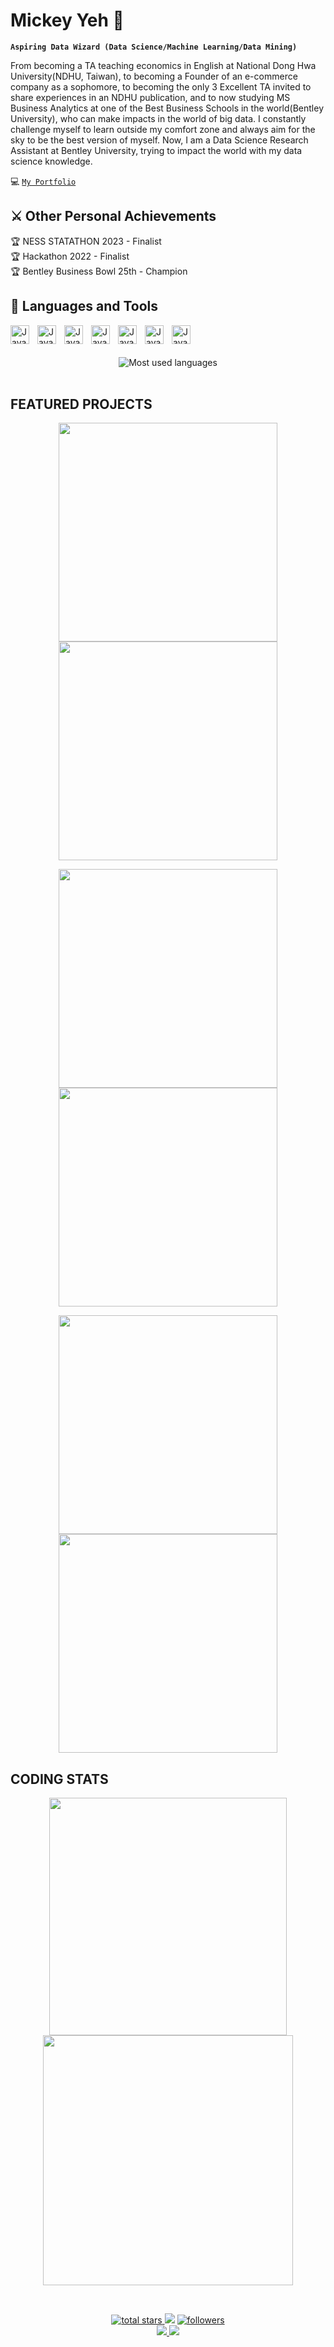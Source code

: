 # Mickey Yeh 🌱

**`Aspiring Data Wizard (Data Science/Machine Learning/Data Mining)`**

From becoming a TA teaching economics in English at National Dong Hwa University(NDHU, Taiwan), to becoming a Founder of an e-commerce company as a sophomore, to becoming the only 3 Excellent TA invited to share experiences in an NDHU publication, and to now studying MS Business Analytics at one of the Best Business Schools in the world(Bentley University), who can make impacts in the world of big data. I constantly challenge myself to learn outside my comfort zone and always aim for the sky to be the best version of myself. Now, I am a Data Science Research Assistant at Bentley University, trying to impact the world with my data science knowledge.

💻 [`My Portfolio`](https://mickeygreat.github.io/MickeyYehPortfolio/)

## ⚔️ Other Personal Achievements
🏆 NESS STATATHON 2023 - Finalist <br>
🏆 Hackathon 2022 - Finalist <br>
🏆 Bentley Business Bowl 25th - Champion <br>



## 🧰 Languages and Tools

<img align="left" alt="Java" width="30px" style="padding-right:10px;" src="https://cdn.jsdelivr.net/gh/devicons/devicon/icons/python/python-original-wordmark.svg"/>
<img align="left" alt="Java" width="30px" style="padding-right:10px;" src="https://cdn.jsdelivr.net/gh/devicons/devicon/icons/r/r-original.svg"/>
<img align="left" alt="Java" width="30px" style="padding-right:10px;" src="https://cdn.jsdelivr.net/gh/devicons/devicon/icons/c/c-original.svg"/>
<img align="left" alt="Java" width="30px" style="padding-right:10px;" src="https://cdn.jsdelivr.net/gh/devicons/devicon/icons/mysql/mysql-original-wordmark.svg"/>
<img align="left" alt="Java" width="30px" style="padding-right:10px;" src="https://cdn.jsdelivr.net/gh/devicons/devicon/icons/spss/spss-original.svg"/>
<!-- <img align="left" alt="Java" width="30px" style="padding-right:10px;" src=""/> -->
<img align="left" alt="Java" width="30px" style="padding-right:10px;" src="https://cdn.jsdelivr.net/gh/devicons/devicon/icons/pycharm/pycharm-original.svg"/>
<img align="left" alt="Java" width="30px" style="padding-right:10px;" src="https://cdn.jsdelivr.net/gh/devicons/devicon/icons/rstudio/rstudio-original.svg"/>
<!-- <img align="left" alt="Java" width="30px" style="padding-right:10px;" src=""/> -->
<br />
<br />


<!--
## 💻 My Portfolio
https://mickeygreat.github.io/MickeyYehPortfolio/
-->

<br />
<!-- Code Language Stat -->

<div align="center">
    <img src="https://github-readme-stats-ld1b.vercel.app/api/top-langs/?username=mickeygreat&theme=radical&langs_count=10&card_width=540&layout=compact" alt="Most used languages"> <br>
</div>

<br />

<!-- Badge Widget Link:
https://home.aveek.io/GitHub-Profile-Badges/
-->



## FEATURED PROJECTS

<!-- First Row: Will present 2 projects in one row -->

<p align='center'>
    <a href='https://github.com/mickeygreat/MickeyYehPortfolio'>
        <img src='https://github-readme-stats-git-masterrstaa-rickstaa.vercel.app/api/pin/?username=mickeygreat&repo=MickeyYehPortfolio&theme=transparent'  width='350'/>
    </a>
    <a href='https://github.com/Mickeygreat/Research-Assistant-Sample'>
        <img src='https://github-readme-stats-git-masterrstaa-rickstaa.vercel.app/api/pin/?username=mickeygreat&repo=Research-Assistant-Sample&theme=transparent'  width='350'/>
    </a>
</p>

<!-- Second Row: Paste the set of codes below -->

<p align='center'>
    <a href='https://github.com/mickeygreat/Mickeygreat'>
        <img src='https://github-readme-stats-git-masterrstaa-rickstaa.vercel.app/api/pin/?username=mickeygreat&repo=Mickeygreat&theme=transparent'  width='350'/>
    </a>
    <a href='https://github.com/mickeygreat/Data-Driven-Development-with-Python'>
        <img src='https://github-readme-stats-git-masterrstaa-rickstaa.vercel.app/api/pin/?username=mickeygreat&repo=Data-Driven-Development-with-Python&theme=transparent'  width='350'/>
    </a>
</p>

<!-- Third Row: Paste the set of codes below -->

<p align='center'>
    <a href='https://github.com/mickeygreat/CRM-Data-Analysis'>
        <img src='https://github-readme-stats-git-masterrstaa-rickstaa.vercel.app/api/pin/?username=mickeygreat&repo=CRM-Data-Analysis&theme=transparent'  width='350'/>
    </a>
    <a href='https://github.com/mickeyyeh/Hotel-Consulting-Project'>
        <img src='https://github-readme-stats-git-masterrstaa-rickstaa.vercel.app/api/pin/?username=mickeygreat&repo=Hotel-Consulting-Project&theme=transparent&hide=html' width='350'/>
    </a>
</p>



## CODING STATS

<p align = 'center'>
    <img src='https://github-readme-stats-git-masterrstaa-rickstaa.vercel.app/api?username=mickeygreat&count_private=true&include_all_commits=true&show_icons=true&theme=transparent' width='380'/>
    <img src='https://github-readme-streak-stats.herokuapp.com/?user=mickeygreat&theme=transparent' width='400'>
</p>


<br />

<!-- Badge Widget Link:
https://home.aveek.io/GitHub-Profile-Badges/
-->

<p align='center'>
    <a href='https://github.com/mickeygreat?tab=repositories&sort=stargazers'>
        <img alt='total stars' title='Total stars on GitHub' src='https://custom-icon-badges.herokuapp.com/badge/dynamic/json?logo=star&color=55960c&labelColor=488207&label=Stars&style=for-the-badge&query=%24.stars&url=https://api.github-star-counter.workers.dev/user/mickeygreat'/>
    </a>
    <img src='https://vbr.wocr.tk/badge?page_id=mickeygreat&style=for-the-badge&logo=Github&color=16a085'>
    <a href='https://github.com/mickeygreat?tab=followers'>
        <img alt='followers' title='Follow Me on GitHub' src='https://custom-icon-badges.herokuapp.com/github/followers/mickeygreat?color=236ad3&labelColor=1155ba&style=for-the-badge&logo=person-add&label=Follow&logoColor=white'/>
        <br>
    </a>
    <a href='https://www.linkedin.com/in/mickeyyeh' target='_blank'>
        <img src='https://img.shields.io/badge/linkedin%20-%230077B5.svg?&style=for-the-badge&logo=linkedin&logoColor=white'/>
    </a>
    <a href='mailto:mickeyyeh131@gmail.com' target='_blank'>
        <img src='https://img.shields.io/badge/Gmail-D14836?style=for-the-badge&logo=gmail&logoColor=white'/>
    </a>
</p>

